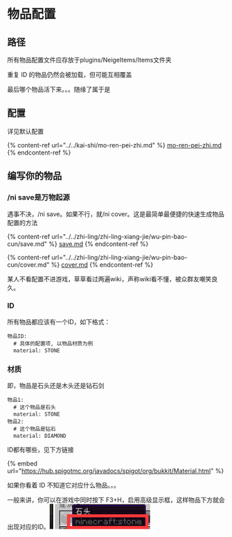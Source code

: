 # 物品配置

## 路径

所有物品配置文件应存放于plugins/NeigeItems/Items文件夹

重复 ID 的物品仍然会被加载，但可能互相覆盖

最后哪个物品活下来。。。随缘了属于是

## 配置

详见默认配置

{% content-ref url="../../kai-shi/mo-ren-pei-zhi.md" %}
[mo-ren-pei-zhi.md](../../kai-shi/mo-ren-pei-zhi.md)
{% endcontent-ref %}

## 编写你的物品

### /ni save是万物起源

遇事不决，/ni save。如果不行，就/ni cover。这是最简单最便捷的快速生成物品配置的方法

{% content-ref url="../../zhi-ling/zhi-ling-xiang-jie/wu-pin-bao-cun/save.md" %}
[save.md](../../zhi-ling/zhi-ling-xiang-jie/wu-pin-bao-cun/save.md)
{% endcontent-ref %}

{% content-ref url="../../zhi-ling/zhi-ling-xiang-jie/wu-pin-bao-cun/cover.md" %}
[cover.md](../../zhi-ling/zhi-ling-xiang-jie/wu-pin-bao-cun/cover.md)
{% endcontent-ref %}

某人不看配置不进游戏，草草看过两遍wiki，声称wiki看不懂，被众群友嘲笑良久。

### ID

所有物品都应该有一个ID，如下格式：

```
物品ID:
  # 具体的配置项, 以物品材质为例
  material: STONE
```

### 材质

即，物品是石头还是木头还是钻石剑

```
物品1:
  # 这个物品是石头
  material: STONE
物品2:
  # 这个物品是钻石
  material: DIAMOND
```

ID都有哪些，见下方链接

{% embed url="https://hub.spigotmc.org/javadocs/spigot/org/bukkit/Material.html" %}

如果你看着 ID 不知道它对应什么物品。。。

一般来讲，你可以在游戏中同时按下 F3+H，启用高级显示框，这样物品下方就会出现对应的ID。![](../../.gitbook/assets/高级提示框.png)
